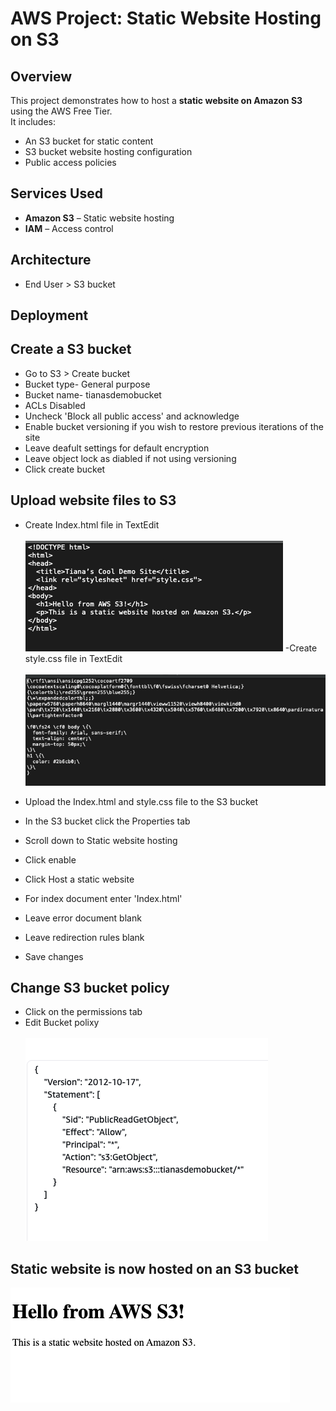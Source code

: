 # AWS Project: Static Website Hosting on S3

## Overview
This project demonstrates how to host a **static website on Amazon S3** using the AWS Free Tier.  
It includes:
- An S3 bucket for static content
- S3 bucket website hosting configuration
- Public access policies

## Services Used
- **Amazon S3** – Static website hosting
- **IAM** – Access control

## Architecture
- End User > S3 bucket

## Deployment 
## Create a S3 bucket
- Go to S3 > Create bucket
- Bucket type- General purpose
- Bucket name- tianasdemobucket
- ACLs Disabled
- Uncheck 'Block all public access' and acknowledge
- Enable bucket versioning if you wish to restore previous iterations of the site
- Leave deafult settings for default encryption
- Leave object lock as diabled if not using versioning
- Click create bucket

## Upload website files to S3
- Create Index.html file in TextEdit
<br></br>
![Final Website](https://github.com/Tiana-C/S3-Static-Website/blob/main/htmldemo.png)
-Create style.css file in TextEdit
<br></br>
![Final Website](https://github.com/Tiana-C/S3-Static-Website/blob/main/cssdemo.png)

- Upload the Index.html and style.css file to the S3 bucket
- In the S3 bucket click the Properties tab
- Scroll down to Static website hosting
- Click enable
- Click Host a static website
- For index document enter 'Index.html'
- Leave error document blank
- Leave redirection rules blank
- Save changes

## Change S3 bucket policy
- Click on the permissions tab
- Edit Bucket polixy
<br></br>
![Final Website](https://github.com/Tiana-C/S3-Static-Website/blob/main/bucketpolicy.png)
## Static website is now hosted on an S3 bucket
![Final Website](https://github.com/Tiana-C/S3-Static-Website/blob/main/Static%20Site%20on%20S3.png)

